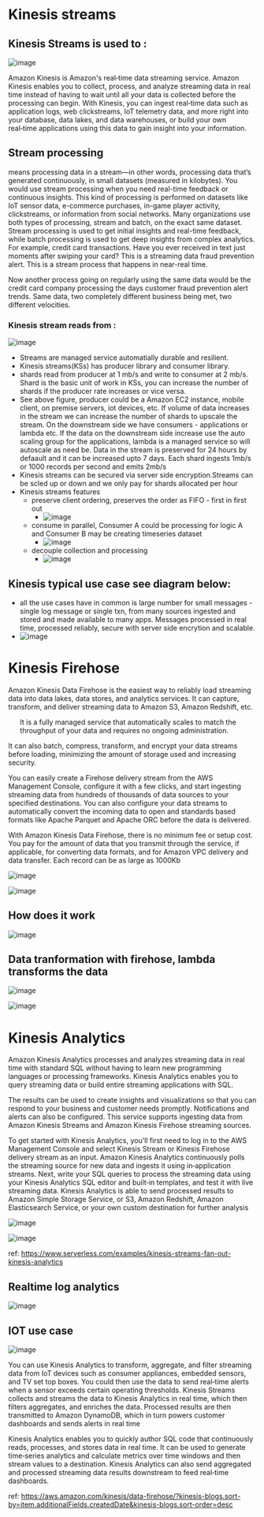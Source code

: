 # Kinesis streams
## Kinesis Streams is used to :
![image](https://user-images.githubusercontent.com/52529498/140963179-d2cbd175-ef20-45ba-b558-a533abc3d5e6.png)

Amazon Kinesis is Amazon's real‑time data streaming service. Amazon Kinesis enables you to collect, process, and analyze streaming data in real time instead of having to wait until all your data is collected before the processing can begin. With Kinesis, you can ingest real‑time data such as application logs, web clickstreams, IoT telemetry data, and more right into your database, data lakes, and data warehouses, or build your own real‑time applications using this data to gain insight into your information.

## Stream processing
means processing data in a stream—in other words, processing data that’s generated continuously, in small datasets (measured in kilobytes). You would use stream processing when you need real-time feedback or continuous insights. This kind of processing is performed on datasets like IoT sensor data, e-commerce purchases, in-game player activity, clickstreams, or information from social networks.
Many organizations use both types of processing, stream and batch, on the exact same dataset. Stream processing is used to get initial insights and real-time feedback, while batch processing is used to get deep insights from complex analytics. For example, credit card transactions. Have you ever received in text just moments after swiping your card? This is a streaming data fraud prevention alert. This is a stream process that happens in near-real time.

Now another process going on regularly using the same data would be the credit card company processing the days customer fraud prevention alert trends. Same data, two completely different business being met, two different velocities.


### Kinesis stream reads from : 
![image](https://user-images.githubusercontent.com/52529498/140964922-fb652512-8700-437c-9d69-27cd7b461a45.png)

- Streams are managed service automatially durable and resilient.
- Kinesis streams(KSs) has producer library and consumer library. 
- shards read from producer at 1 mb/s and write to consumer at 2 mb/s. Shard is the basic unit of work in KSs, you can increase the number of shards if the producer rate increases or vice versa.
- See above figure, producer could be a Amazon EC2 instance, mobile client, on premise servers, iot devices, etc. If volume of data increases in the stream we can increase the number of shards to upscale the stream. On the downstream side we have consumers - applications or lambda etc. If the data on the downstream side increase use the auto scaling group for the applications, lambda is a managed service so will autoscale as need be. Data in the stream is preserved for 24 hours by defaault and it can be increased upto 7 days. Each shard ingests 1mb/s or 1000 records per second and emits 2mb/s
- Kinesis streams can be secured via server side encryption.Streams can be scled up or down and we only pay for shards allocated per hour
- Kinesis streams features
  - preserve client ordering, preserves the order as FIFO - first in first out
    - ![image](https://user-images.githubusercontent.com/52529498/141669323-a601dfc3-6282-4895-95d4-ed156295616e.png)
  - consume in parallel, Consumer A could be processing for logic A and Consumer B may be creating timeseries dataset
    -  ![image](https://user-images.githubusercontent.com/52529498/141673230-6ba341dd-9b7c-4300-8389-94cc9947d748.png)
  - decouple collection and processing
    - ![image](https://user-images.githubusercontent.com/52529498/141681469-6fa299bd-e3b2-4435-8211-68fb86c01853.png)


## Kinesis typical use case see diagram below:
-  all the use cases have in common is large number for small messages - single log message or single txn, from many sources ingested and stored and made available to many apps. Messages processed in real time, processed reliably, secure with server side encrytion and scalable. 
- ![image](https://user-images.githubusercontent.com/52529498/141680350-e660a089-e61c-4915-ad72-5765ad273ec2.png)


# Kinesis Firehose
Amazon Kinesis Data Firehose is the easiest way to reliably load streaming data into data lakes, data stores, and analytics services. It can capture, transform, and deliver streaming data to Amazon S3, Amazon Redshift, etc.  <ul>It is a fully managed service that automatically scales to match the throughput of your data and requires no ongoing administration.</ul> It can also batch, compress, transform, and encrypt your data streams before loading, minimizing the amount of storage used and increasing security.

You can easily create a Firehose delivery stream from the AWS Management Console, configure it with a few clicks, and start ingesting streaming data from hundreds of thousands of data sources to your specified destinations. You can also configure your data streams to automatically convert the incoming data to open and standards based formats like Apache Parquet and Apache ORC before the data is delivered.

With Amazon Kinesis Data Firehose, there is no minimum fee or setup cost. You pay for the amount of data that you transmit through the service, if applicable, for converting data formats, and for Amazon VPC delivery and data transfer.
Each record can be as large as 1000Kb

![image](https://user-images.githubusercontent.com/52529498/141684424-1a57aa1e-0963-4f74-91d2-cd0052759aed.png)

![image](https://user-images.githubusercontent.com/52529498/141689084-2a75d375-4392-46d0-b768-8003218d1df1.png)

## How does it work
![image](https://user-images.githubusercontent.com/52529498/141689117-11fd8f91-816d-466e-8acf-97a7b85d7054.png)

## Data tranformation with firehose, lambda transforms the data
![image](https://user-images.githubusercontent.com/52529498/141689188-a9772d79-47d9-46a7-a328-314b4a1207f2.png)

![image](https://user-images.githubusercontent.com/52529498/141689418-d584104a-5114-4159-8b82-f100140e80a9.png)


# Kinesis Analytics
Amazon Kinesis Analytics processes and analyzes streaming data in real time with standard SQL without having to learn new programming languages or processing frameworks. Kinesis Analytics enables you to query streaming data or build entire streaming applications with SQL. 

The results can be used to create insights and visualizations so that you can respond to your business and customer needs promptly. Notifications and alerts can also be configured. This service supports ingesting data from Amazon Kinesis Streams and Amazon Kinesis Firehose streaming sources.

To get started with Kinesis Analytics, you'll first need to log in to the AWS Management Console and select Kinesis Stream or Kinesis Firehose delivery stream as an input. Amazon Kinesis Analytics continuously polls the streaming source for new data and ingests it using in‑application streams. Next, write your SQL queries to process the streaming data using your Kinesis Analytics SQL editor and built‑in templates, and test it with live streaming data.
Kinesis Analytics is able to send processed results to Amazon Simple Storage Service, or S3, Amazon Redshift, Amazon Elasticsearch Service, or your own custom destination for further analysis

![image](https://user-images.githubusercontent.com/52529498/141690095-9561bf76-3c14-4aa3-a513-7d0e31591c79.png)

![image](https://user-images.githubusercontent.com/52529498/141690191-f65a22aa-1a4f-4122-9a75-e9efbe077274.png)

ref: https://www.serverless.com/examples/kinesis-streams-fan-out-kinesis-analytics

## Realtime log analytics
![image](https://user-images.githubusercontent.com/52529498/141690448-2c2a159b-2f34-4070-9ca3-44eeba1a753e.png)

## IOT use case
![image](https://user-images.githubusercontent.com/52529498/141690547-e19efcba-6c09-400b-bea3-e5ad55843820.png)

 You can use Kinesis Analytics to transform, aggregate, and filter streaming data from IoT devices such as consumer appliances, embedded sensors, and TV set top boxes. You could then use the data to send real‑time alerts when a sensor exceeds certain operating thresholds. Kinesis Streams collects and streams the data to Kinesis Analytics in real time, which then filters aggregates, and enriches the data. Processed results are then transmitted to Amazon DynamoDB, which in turn powers customer dashboards and sends alerts in real time

Kinesis Analytics enables you to quickly author SQL code that continuously reads, processes, and stores data in real time. It can be used to generate time‑series analytics and calculate metrics over time windows and then stream values to a destination. Kinesis Analytics can also send aggregated and processed streaming data results downstream to feed real‑time dashboards.

ref: https://aws.amazon.com/kinesis/data-firehose/?kinesis-blogs.sort-by=item.additionalFields.createdDate&kinesis-blogs.sort-order=desc

  


